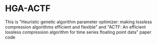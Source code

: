 # HGA-ACTF
This is "Heuristic genetic algorithm parameter optimizer: making lossless compression algorithms efficient and flexible" and "ACTF: An efficient lossless compression algorithm for time series floating point data" paper code
